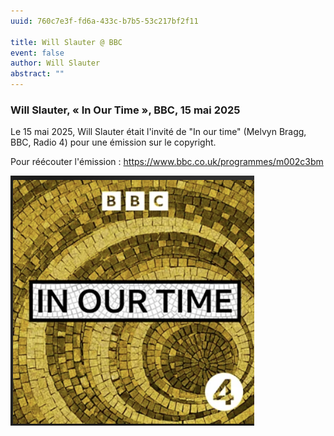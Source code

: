 ```yaml
---
uuid: 760c7e3f-fd6a-433c-b7b5-53c217bf2f11

title: Will Slauter @ BBC
event: false
author: Will Slauter
abstract: ""
---
```

### Will Slauter, « In Our Time », BBC, 15 mai 2025

Le 15 mai 2025, Will Slauter était l'invité de "In our time" (Melvyn Bragg, BBC, Radio 4) pour une émission sur le copyright. 

Pour réécouter l'émission : https://www.bbc.co.uk/programmes/m002c3bm


![small](In_our_time.png)
